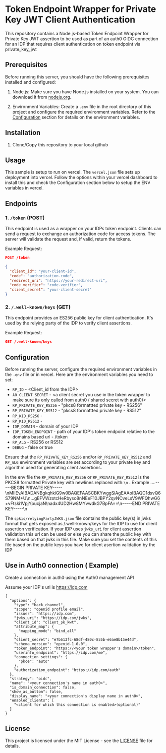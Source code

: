 # Token Endpoint Wrapper for Private Key JWT Client Authentication

This repository contains a Node.js-based Token Endpoint Wrapper for Private Key JWT assertion to be used as part of an auth0 OIDC connection for an IDP that requires client authentication on token endpoint via private_key_jwt

## Prerequisites

Before running this server, you should have the following prerequisites installed and configured:

1. Node.js: Make sure you have Node.js installed on your system. You can download it from [nodejs.org](https://nodejs.org/).

2. Environment Variables: Create a `.env` file in the root directory of this project and configure the required environment variables. Refer to the [Configuration](#configuration) section for details on the environment variables.

## Installation

1. Clone/Copy this repository to your local github

## Usage

This sample is setup to run on vercel. The `vercel.json` file sets up deployment into vercel. Follow the options within your vercel dashboard to install this and check the Configuration section below to setup the ENV variables in vercel. 



## Endpoints

### 1. `/token` (POST)

This endpoint is used as a wrapper on your IDPs token endpoint. Clients can send a request to exchange an authorization code for access tokens. The server will validate the request and, if valid, return the tokens.

Example Request:
```json
POST /token

{
  "client_id": "your-client-id",
  "code": "authorization-code",
  "redirect_uri": "https://your-redirect-uri",
  "code_verifier": "code-verifier",
  "client_secret": "your-client-secret"
}
```

### 2. `/.well-known/keys` (GET)

This endpoint provides an ES256 public key for client authentication. It's used by the relying party of the IDP to verify client assertions.

Example Request:
```json
GET /.well-known/keys
```

## Configuration

Before running the server, configure the required environment variables in the `.env` file or in vercel. Here are the environment variables you need to set:

- `RP_ID` - <Client_id from the IDP>
- `A0_CLIENT_SECRET` - <a client secret you use in the token wrapper to make sure its only called from auth0 ( shared secret with auth0)>
- `RP_PRIVATE_KEY_RS256` - "pkcs8 formattted private key - RS256"
- `RP_PRIVATE_KEY_RS512` - "pkcs8 formattted private key - RS512"
- `RP_KID_RS256` - <kid for RS256>
- `RP_KID_RS512` - <kid for RS512>
- `IDP_DOMAIN` - domain of your IDP
- `IDP_TOKEN_ENDPOINT` - path of your IDP's token endpoint relative to the domains based url - /token
- `RP_ALG` - RS256 or RS512
- `DEBUG` - false or true


Ensure that the `RP_PRIVATE_KEY_RS256` and/or `RP_PRIVATE_KEY_RS512` and `RP_ALG` environment variables are set according to your private key and algorithm used for generating client assertions.

In the env file the `RP_PRIVATE_KEY_RS256` or `RP_PRIVATE_KEY_RS512` is the PKCS8 formatted Private key with newlines replaced with `\n` . Example ....-----BEGIN PRIVATE KEY-----\nMIIEvAIBADANBgkqhkiG9w0BAQEFAASCBKYwggSiAgEAAoIBAQC1dsvQ6S79NM+U\n...gEFVWzotcHeRbyso8nNEeF10JBPY2qvNOveLsV9WFQhwG6+vFtski1VpjYpucjaN\nadx4UD2Hw8MYvwdkG7BpFA==\n-----END PRIVATE KEY-----\n

The `spkis/relyingPartyJWKS.json` file contains the public key(s) in jwks format that gets exposed as /.well-known/keys for the IDP to use for client assertion verification. If your IDP uses `jwks_uri` for client assertion validation this url can be used or else you can share the public key with them based on that jwks in this file. Make sure you set the contents of this file based on the public keys you have for client asertion validation by the IDP

## Use in Auth0 connection ( Example)

Create a connection in auth0 using the Auth0 management API 

Assume your IDP's url is https://idp.com

```
{
  "options": {
    "type": "back_channel",
    "scope": "openid profile email",
    "issuer": "https://idp.com",
    "jwks_uri": "https://idp.com/jwks",
    "client_id": "client_pk_kwt",
    "attribute_map": {
      "mapping_mode": "bind_all"
    },
    "client_secret": "e7b613fc-68df-480c-855b-e6ae8b15e44d",
    "schema_version": "openid-1.0.0",
    "token_endpoint": "https://<your token wrapper's domain>/token",
    "userinfo_endpoint": "https://idp.com/me",
    "connection_settings": {
      "pkce": "auto"
    },
    "authorization_endpoint": "https://idp.com/auth"
  },
  "strategy": "oidc",
  "name": "<your connection's name in auth0>",
  "is_domain_connection": false,
  "show_as_button": false,
  "display_name": "<your connection's display name in auth0>",
  "enabled_clients": [
    "<client for which this connection is enabled>(optional)"
  ]
}
```



## License

This project is licensed under the MIT License - see the [LICENSE](LICENSE) file for details.

